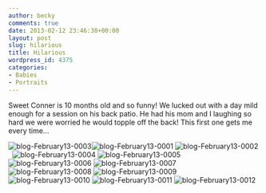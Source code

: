 ```yaml
---
author: becky
comments: true
date: 2013-02-12 23:46:38+00:00
layout: post
slug: hilarious
title: Hilarious
wordpress_id: 4375
categories:
- Babies
- Portraits
---
```


Sweet Conner is 10 months old and so funny! We lucked out with a day mild enough for a session on his back patio. He had his mom and I laughing so hard we were worried he would topple off the back! This first one gets me every time...

![blog-February13-0003](http://www.beckyjenson.com/wp-content/uploads/2013/02/blog-February13-0003.jpg)![blog-February13-0001](http://www.beckyjenson.com/wp-content/uploads/2013/02/blog-February13-0001.jpg) ![blog-February13-0002](http://www.beckyjenson.com/wp-content/uploads/2013/02/blog-February13-0002.jpg)  ![blog-February13-0004](http://www.beckyjenson.com/wp-content/uploads/2013/02/blog-February13-0004.jpg) ![blog-February13-0005](http://www.beckyjenson.com/wp-content/uploads/2013/02/blog-February13-0005.jpg) ![blog-February13-0006](http://www.beckyjenson.com/wp-content/uploads/2013/02/blog-February13-0006.jpg) ![blog-February13-0007](http://www.beckyjenson.com/wp-content/uploads/2013/02/blog-February13-0007.jpg) ![blog-February13-0008](http://www.beckyjenson.com/wp-content/uploads/2013/02/blog-February13-0008.jpg) ![blog-February13-0009](http://www.beckyjenson.com/wp-content/uploads/2013/02/blog-February13-0009.jpg) ![blog-February13-0010](http://www.beckyjenson.com/wp-content/uploads/2013/02/blog-February13-0010.jpg) ![blog-February13-0011](http://www.beckyjenson.com/wp-content/uploads/2013/02/blog-February13-0011.jpg) ![blog-February13-0012](http://www.beckyjenson.com/wp-content/uploads/2013/02/blog-February13-0012.jpg)
